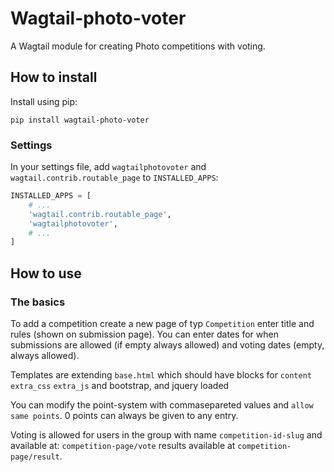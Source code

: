 # Wagtail-photo-voter

A Wagtail module for creating Photo competitions with voting.

## How to install

Install using pip:

```
pip install wagtail-photo-voter
```
### Settings

In your settings file, add `wagtailphotovoter` and `wagtail.contrib.routable_page`  to `INSTALLED_APPS`:

```python
INSTALLED_APPS = [
    # ...
    'wagtail.contrib.routable_page',
    'wagtailphotovoter',
    # ...
]
```

## How to use

### The basics

To add a competition create a new page of typ `Competition` enter title and rules (shown on submission page). You can enter dates for when submissions are allowed (if empty always allowed) and voting dates (empty, always allowed).
 
Templates are extending `base.html` which should have blocks for `content` `extra_css` `extra_js` and bootstrap, and jquery loaded
 
You can modify the point-system with commasepareted values and `allow same points`.
0 points can always be given to any entry.
 
Voting is allowed for users in the group with name `competition-id-slug` and available at: `competition-page/vote` results available at `competition-page/result`.
